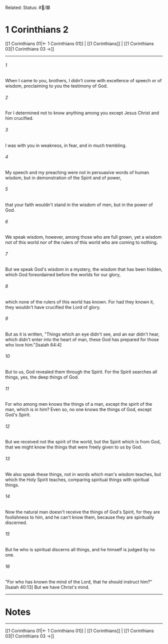 Related:
Status: #📖/🟥
# 1 Corinthians 2

[[1 Corinthians 01|← 1 Corinthians 01]] | [[1 Corinthians]] | [[1 Corinthians 03|1 Corinthians 03 →]]
***



###### 1 
When I came to you, brothers, I didn't come with excellence of speech or of wisdom, proclaiming to you the testimony of God. 

###### 2 
For I determined not to know anything among you except Jesus Christ and him crucified. 

###### 3 
I was with you in weakness, in fear, and in much trembling. 

###### 4 
My speech and my preaching were not in persuasive words of human wisdom, but in demonstration of the Spirit and of power, 

###### 5 
that your faith wouldn't stand in the wisdom of men, but in the power of God. 

###### 6 
We speak wisdom, however, among those who are full grown, yet a wisdom not of this world nor of the rulers of this world who are coming to nothing. 

###### 7 
But we speak God's wisdom in a mystery, the wisdom that has been hidden, which God foreordained before the worlds for our glory, 

###### 8 
which none of the rulers of this world has known. For had they known it, they wouldn't have crucified the Lord of glory. 

###### 9 
But as it is written, "Things which an eye didn't see, and an ear didn't hear, which didn't enter into the heart of man, these God has prepared for those who love him."<crossref intro="2:9">[Isaiah 64:4]</crossref> 

###### 10 
But to us, God revealed them through the Spirit. For the Spirit searches all things, yes, the deep things of God. 

###### 11 
For who among men knows the things of a man, except the spirit of the man, which is in him? Even so, no one knows the things of God, except God's Spirit. 

###### 12 
But we received not the spirit of the world, but the Spirit which is from God, that we might know the things that were freely given to us by God. 

###### 13 
We also speak these things, not in words which man's wisdom teaches, but which the Holy Spirit teaches, comparing spiritual things with spiritual things. 

###### 14 
Now the natural man doesn't receive the things of God's Spirit, for they are foolishness to him, and he can't know them, because they are spiritually discerned. 

###### 15 
But he who is spiritual discerns all things, and he himself is judged by no one. 

###### 16 
"For who has known the mind of the Lord, that he should instruct him?" <crossref intro="2:16">[Isaiah 40:13]</crossref> But we have Christ's mind.

---
# Notes


***
[[1 Corinthians 01|← 1 Corinthians 01]] | [[1 Corinthians]] | [[1 Corinthians 03|1 Corinthians 03 →]]
